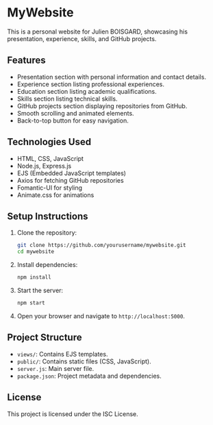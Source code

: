 <!-- filepath: /opt/mywebsite/readme.md -->

# MyWebsite

This is a personal website for Julien BOISGARD, showcasing his presentation, experience, skills, and GitHub projects.

## Features

- Presentation section with personal information and contact details.
- Experience section listing professional experiences.
- Education section listing academic qualifications.
- Skills section listing technical skills.
- GitHub projects section displaying repositories from GitHub.
- Smooth scrolling and animated elements.
- Back-to-top button for easy navigation.

## Technologies Used

- HTML, CSS, JavaScript
- Node.js, Express.js
- EJS (Embedded JavaScript templates)
- Axios for fetching GitHub repositories
- Fomantic-UI for styling
- Animate.css for animations

## Setup Instructions

1. Clone the repository:
    ```sh
    git clone https://github.com/yourusername/mywebsite.git
    cd mywebsite
    ```

2. Install dependencies:
    ```sh
    npm install
    ```

3. Start the server:
    ```sh
    npm start
    ```

4. Open your browser and navigate to `http://localhost:5000`.

## Project Structure

- `views/`: Contains EJS templates.
- `public/`: Contains static files (CSS, JavaScript).
- `server.js`: Main server file.
- `package.json`: Project metadata and dependencies.

## License

This project is licensed under the ISC License.